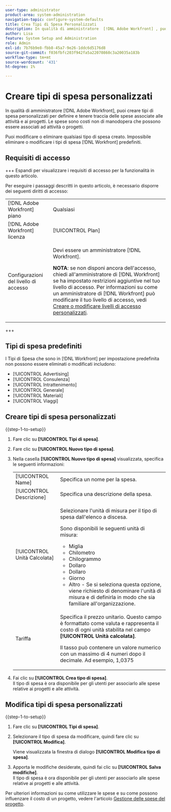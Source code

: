```yaml
---
user-type: administrator
product-area: system-administration
navigation-topic: configure-system-defaults
title: Crea Tipi di Spesa Personalizzati
description: In qualità di amministratore  [!DNL Adobe Workfront] , puoi creare tipi di spesa personalizzati per definire e tenere traccia delle spese associate alle attività e ai progetti. Le spese sono costi non di manodopera che possono essere associati ad attività o progetti.
author: Lisa
feature: System Setup and Administration
role: Admin
exl-id: 7b76b9e8-fbb8-45a7-9e26-1ddc6d5176d8
source-git-commit: f036fbfc203f942fa5a22070860c3a20035a183b
workflow-type: tm+mt
source-wordcount: '431'
ht-degree: 1%

---
```


# Creare tipi di spesa personalizzati

<!--**DON'T DELETE, DRAFT OR HIDE THIS ARTICLE. IT IS LINKED TO THE PRODUCT THROUGH THE CONTEXT SENSITIVE HELP LINKS.-->

In qualità di amministratore [!DNL Adobe Workfront], puoi creare tipi di spesa personalizzati per definire e tenere traccia delle spese associate alle attività e ai progetti. Le spese sono costi non di manodopera che possono essere associati ad attività o progetti.

Puoi modificare o eliminare qualsiasi tipo di spesa creato. Impossibile eliminare o modificare i tipi di spesa [!DNL Workfront] predefiniti.

## Requisiti di accesso

+++ Espandi per visualizzare i requisiti di accesso per la funzionalità in questo articolo.

Per eseguire i passaggi descritti in questo articolo, è necessario disporre dei seguenti diritti di accesso:

<table style="table-layout:auto"> 
 <col> 
 <col> 
 <tbody> 
  <tr> 
   <td role="rowheader">[!DNL Adobe Workfront] piano</td> 
   <td>Qualsiasi</td> 
  </tr> 
  <tr> 
   <td role="rowheader">[!DNL Adobe Workfront] licenza</td> 
   <td>[!UICONTROL Plan]</td> 
  </tr> 
  <tr> 
   <td role="rowheader">Configurazioni del livello di accesso</td> 
   <td> <p>Devi essere un amministratore [!DNL Workfront].</p> <p><b>NOTA</b>: se non disponi ancora dell'accesso, chiedi all'amministratore di [!DNL Workfront] se ha impostato restrizioni aggiuntive nel tuo livello di accesso. Per informazioni su come un amministratore di [!DNL Workfront] può modificare il tuo livello di accesso, vedi <a href="../../../administration-and-setup/add-users/configure-and-grant-access/create-modify-access-levels.md" class="MCXref xref">Creare o modificare livelli di accesso personalizzati</a>.</p> </td> 
  </tr> 
 </tbody> 
</table>

+++

## Tipi di spesa predefiniti

I Tipi di Spesa che sono in [!DNL Workfront] per impostazione predefinita non possono essere eliminati o modificati includono:

* [!UICONTROL Advertising]
* [!UICONTROL Consulenza]
* [!UICONTROL Intrattenimento]
* [!UICONTROL Generale]
* [!UICONTROL Materiali]
* [!UICONTROL Viaggi]

## Creare tipi di spesa personalizzati

{{step-1-to-setup}}

1. Fare clic su **[!UICONTROL Tipi di spesa]**.
1. Fare clic su **[!UICONTROL Nuovo tipo di spesa]**.
1. Nella casella **[!UICONTROL Nuovo tipo di spesa]** visualizzata, specifica le seguenti informazioni:

   <table style="table-layout:auto"> 
    <col> 
    <col> 
    <tbody> 
     <tr> 
      <td role="rowheader">[!UICONTROL Name]</td> 
      <td>Specifica un nome per la spesa.</td> 
     </tr> 
     <tr> 
      <td role="rowheader">[!UICONTROL Descrizione]</td> 
      <td>Specifica una descrizione della spesa.</td> 
     </tr> 
     <tr> 
      <td role="rowheader">[!UICONTROL Unità Calcolata]</td> 
      <td> <p>Selezionare l'unità di misura per il tipo di spesa dall'elenco a discesa.</p> <p>Sono disponibili le seguenti unità di misura:</p> 
       <ul> 
        <li>Miglia</li> 
        <li>Chilometro</li> 
        <li>Chilogrammo</li> 
        <li>Dollaro</li> 
        <li>Dollaro</li> 
        <li>Giorno</li> 
        <li>Altro - Se si seleziona questa opzione, viene richiesto di denominare l'unità di misura e di definirla in modo che sia familiare all'organizzazione.</li> 
       </ul> </td> 
     </tr> 
     <tr> 
      <td role="rowheader">Tariffa</td> 
      <td> <p>Specifica il prezzo unitario. Questo campo è formattato come valuta e rappresenta il costo di ogni unità stabilita nel campo <strong>[!UICONTROL Unità calcolata]</strong>. </p> <p>Il tasso può contenere un valore numerico con un massimo di 4 numeri dopo il decimale. Ad esempio, 1,0375</p> </td> 
     </tr> 
    </tbody> 
   </table>

1. Fai clic su **[!UICONTROL Crea tipo di spesa]**.\
   Il tipo di spesa è ora disponibile per gli utenti per associarlo alle spese relative ai progetti e alle attività.

## Modifica tipi di spesa personalizzati

{{step-1-to-setup}}

1. Fare clic su **[!UICONTROL Tipi di spesa]**.
1. Selezionare il tipo di spesa da modificare, quindi fare clic su **[!UICONTROL Modifica]**.

   Viene visualizzata la finestra di dialogo **[!UICONTROL Modifica tipo di spesa]**.

1. Apporta le modifiche desiderate, quindi fai clic su **[!UICONTROL Salva modifiche]**.\
   Il tipo di spesa è ora disponibile per gli utenti per associarlo alle spese relative ai progetti e alle attività.

Per ulteriori informazioni su come utilizzare le spese e su come possono influenzare il costo di un progetto, vedere l&#39;articolo [Gestione delle spese del progetto](../../../manage-work/projects/project-finances/manage-project-expenses.md).
